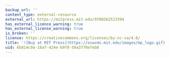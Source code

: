 ```yaml
---
backup_url: ''
content_type: external-resource
external_url: https://mitpress.mit.edu/9780262523394
has_external_licence_warning: true
has_external_license_warning: true
is_broken: ''
license: https://creativecommons.org/licenses/by-nc-sa/4.0/
title: '![Buy at MIT Press](https://ocwcms.mit.edu/images/mp_logo.gif)'
uid: 6b814c9a-16af-424e-b978-59a3770efeb8
---
```

